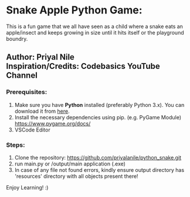 # Snake Apple Python Game:

This is a fun game that we all have seen as a child where a snake eats an apple/insect and keeps growing in size until it hits itself or the playground boundry.

Author: Priyal Nile  
Inspiration/Credits: Codebasics YouTube Channel
---

### Prerequisites:

1. Make sure you have **Python** installed (preferably Python 3.x). You can download it from [here](https://www.python.org/downloads/).
2. Install the necessary dependencies using pip. (e.g. PyGame Module) https://www.pygame.org/docs/
3. VSCode Editor

### Steps:

1. Clone the repository:
   https://github.com/priyalanile/python_snake.git
2. run main.py or /output/main application (.exe)
3. In case of any file not found errors, kindly ensure output directory has 'resources' directory with all objects present there!


Enjoy Learning! :)
